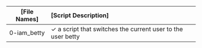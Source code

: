 | [File Names]                                          | [Script Description]                                                                                      |                           
| ----------------------------------------------------- | :-------------------------------------------------------------------------------------------------------- |                           
| 0-iam_betty                                           |  ✓  a script that switches the current user to the user betty                                             |
